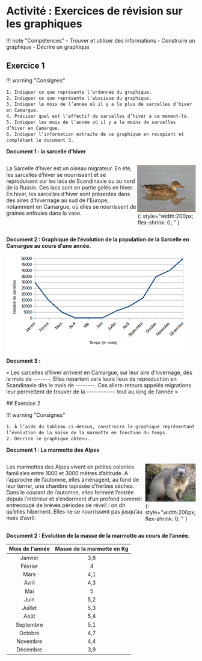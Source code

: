 # Activité : Exercices de révision sur les graphiques

!!! note "Compétences"
    - Trouver et utiliser des informations
    - Construire un graphique
    - Décrire un graphique


## Exercice 1

!!! warning "Consignes"
    
    1. Indiquer ce que représente l’ordonnée du graphique.
    2. Indiquer ce que représente l’abscisse du graphique.
    3. Indiquer le mois de l’année où il y a le plus de sarcelles d’hiver en Camargue.
    4. Préciser quel est l’effectif de sarcelles d’hiver à ce moment-là.
    5. Indiquer les mois de l’année où il y a le moins de sarcelles d’hiver en Camargue.
    6. Indiquer l’information extraite de ce graphique en recopiant et complétant le document 3.

**Document 1 : la sarcelle d’hiver**

<div markdown style="display: flex; flex-direction: row; ">


La Sarcelle d’hiver est un oiseau migrateur.
En été, les sarcelles d’hiver se nourrissent et se reproduisent sur les lacs de Scandinavie ou au nord de la Russie. Ces lacs sont en partie gelés en hiver.
En hiver, les sarcelles d’hiver sont présentes dans des aires d’hivernage au sud de l’Europe, notamment en Camargue, où elles se nourrissent de graines enfouies dans la vase.

![ ](Pictures/photoCanard.png){: style="width:200px;  flex-shrink: 0; " }


</div>

**Document 2 : Graphique de l’évolution de la population de la Sarcelle en Camargue au cours d’une année.**

![](Pictures/graphNbSarcelles.png)

**Document 3 :**

« Les sarcelles d’hiver arrivent en Camargue, sur leur aire d’hivernage, dès le mois de -------. Elles repartent vers leurs lieux de reproduction en Scandinavie dès le mois de --------. Ces allers-retours appelés migrations leur permettent de trouver de la ------------ tout au long de l’année »



## Exercice 2

!!! warning "Consignes"
    
    1. À l’aide du tableau ci-dessus, construire le graphique représentant l’évolution de la masse de la marmotte en fonction du temps.
    2. Décrire le graphique obtenu.

**Document 1 : La marmotte des Alpes**

<div markdown style="display: flex; flex-direction: row; ">


Les marmottes des Alpes vivent en petites colonies familiales entre 1000 et 3000 mètres d’altitude. A l’approche de l’automne, elles aménagent, au fond de leur terrier, une chambre tapissée d’herbes sèches. Dans le courant de l’automne, elles ferment l’entrée depuis l’intérieur et s’endorment d’un profond sommeil entrecoupé de brèves périodes de réveil : on dit qu’elles hibernent. Elles ne se nourrissent pas jusqu’au mois d’avril.


![ ](Pictures/photoMarmotte.png){: style="width:200px;  flex-shrink: 0; " }


</div>

**Document 2 : Evolution de la masse de la marmotte au cours de l’année.**




| Mois de l'année | Masse de la marmotte en Kg|
|:---------------:|:----------------:|
| Janvier         | 3,8                |
| Février         | 4              |
| Mars            | 4,1              |
| Avril           | 4,3               |
| Mai             | 5              |
| Juin            | 5,2               |
| Juillet         | 5,3              |
| Août            | 5,4             |
| Septembre       | 5,1              |
| Octobre         | 4,7              |
| Novembre        | 4,4              |
| Décembre        | 3,9              |


